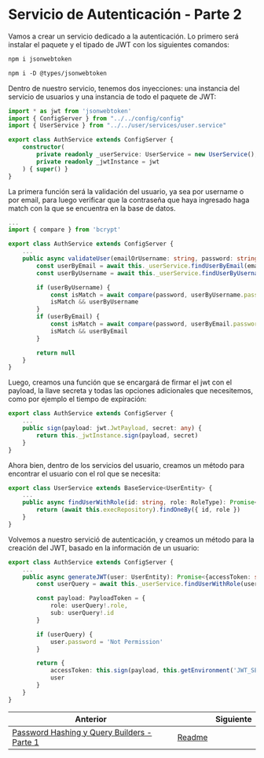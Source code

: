 # Servicio de Autenticación - Parte 2

Vamos a crear un servicio dedicado a la autenticación. Lo primero será instalar el paquete y el tipado de JWT con los siguientes comandos:

```txt
npm i jsonwebtoken
```

```txt
npm i -D @types/jsonwebtoken
```

Dentro de nuestro servicio, tenemos dos inyecciones: una instancia del servicio de usuarios y una instancia de todo el paquete de JWT:

```ts
import * as jwt from 'jsonwebtoken'
import { ConfigServer } from "../../config/config"
import { UserService } from "../../user/services/user.service"

export class AuthService extends ConfigServer {
    constructor(
        private readonly _userService: UserService = new UserService(),
        private readonly _jwtInstance = jwt
    ) { super() }
}
```

La primera función será la validación del usuario, ya sea por username o por email, para luego verificar que la contraseña que haya ingresado haga match con la que se encuentra en la base de datos.

```ts
...
import { compare } from 'bcrypt'

export class AuthService extends ConfigServer {
    ...
    public async validateUser(emailOrUsername: string, password: string): Promise<UserEntity | null> {
        const userByEmail = await this._userService.findUserByEmail(emailOrUsername)
        const userByUsername = await this._userService.findUserByUsername(emailOrUsername)

        if (userByUsername) {
            const isMatch = await compare(password, userByUsername.password)
            isMatch && userByUsername
        }
        if (userByEmail) {
            const isMatch = await compare(password, userByEmail.password)
            isMatch && userByEmail
        }

        return null
    }
}
```

Luego, creamos una función que se encargará de firmar el jwt con el payload, la llave secreta y todas las opciones adicionales que necesitemos, como por ejemplo el tiempo de expiración:

```ts
export class AuthService extends ConfigServer {
    ...
    public sign(payload: jwt.JwtPayload, secret: any) {
        return this._jwtInstance.sign(payload, secret)
    }
}
```

Ahora bien, dentro de los servicios del usuario, creamos un método para encontrar el usuario con el rol que se necesita:

```ts
export class UserService extends BaseService<UserEntity> {
    ...
    public async findUserWithRole(id: string, role: RoleType): Promise<UserEntity | null> {
        return (await this.execRepository).findOneBy({ id, role })
    }
}
```

Volvemos a nuestro servició de autenticación, y creamos un método para la creación del JWT, basado en la información de un usuario:

```ts
export class AuthService extends ConfigServer {
    ...
    public async generateJWT(user: UserEntity): Promise<{accessToken: string, user: UserEntity}> {
        const userQuery = await this._userService.findUserWithRole(user.id, user.role)

        const payload: PayloadToken = {
            role: userQuery!.role,
            sub: userQuery!.id
        }

        if (userQuery) {
            user.password = 'Not Permission'
        }

        return {
            accessToken: this.sign(payload, this.getEnvironment('JWT_SECRET_KEY')),
            user
        }
    }
}
```

| Anterior                                                                                |                        | Siguiente |
| --------------------------------------------------------------------------------------- | ---------------------- | --------- |
| [Password Hashing y Query Builders - Parte 1](P11T1_Password_Hashing_Query_Builders.md) | [Readme](../README.md) |           |
